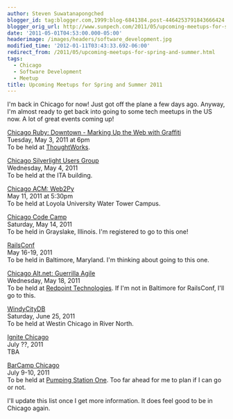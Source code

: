 ```yaml
---
author: Steven Suwatanapongched
blogger_id: tag:blogger.com,1999:blog-6841384.post-4464253791843666424
blogger_orig_url: http://www.sunpech.com/2011/05/upcoming-meetups-for-spring-and-summer.html
date: '2011-05-01T04:53:00.000-05:00'
headerimage: /images/headers/software_development.jpg
modified_time: '2012-01-11T03:43:33.692-06:00'
redirect_from: /2011/05/upcoming-meetups-for-spring-and-summer.html
tags:
  - Chicago
  - Software Development
  - Meetup
title: Upcoming Meetups for Spring and Summer 2011
---
```



I'm back in Chicago for now! Just got off the plane a few days ago. Anyway, I'm almost ready to get back into going to some tech meetups in the US now. A lot of great events coming up!

<a href="http://www.meetup.com/ChicagoRuby/events/15462489/">Chicago Ruby: Downtown - Marking Up the Web with Graffiti</a><br />
Tuesday, May 3, 2011 at 6pm<br />
To be held at <a href="http://www.thoughtworks.com/">ThoughtWorks</a>.

<a href="http://chicagosilverlight.eventbrite.com/">Chicago Silverlight Users Group</a><br />
Wednesday, May 4, 2011<br />
To be held at the ITA building.

<a href="http://www.chicagoacm.org/">Chicago ACM: Web2Py</a><br />
May 11, 2011 at 5:30pm<br />
To be held at Loyola University Water Tower Campus.

<a href="http://chicagocodecamp.com/">Chicago Code Camp</a><br />
Saturday, May 14, 2011<br />
To be held in Grayslake, Illinois. I'm registered to go to this one!

<a href="http://en.oreilly.com/rails2011">RailsConf</a><br />
May 16-19, 2011<br />
To be held in Baltimore, Maryland. I'm thinking about going to this one.


<a href="http://chicagoalt.net/event/may-2011-meeting-guerrilla-agile">Chicago Alt.net: Guerrilla Agile</a><br />
Wednesday, May 18, 2011<br />
To be held at <a href="http://www.redpointtech.com/">Redpoint Technologies</a>. If I'm not in Baltimore for RailsConf, I'll go to this.

<a href="http://windycitydb.org/">WindyCityDB</a><br />
Saturday, June 25, 2011<br />
To be held at Westin Chicago in River North.

<a href="http://www.ignitechi.org/">Ignite Chicago</a><br />
July ??, 2011<br />
TBA

<a href="http://barcampchicago.org/">BarCamp Chicago</a><br />
July 9-10, 2011<br />
To be held at <a href="http://pumpingstationone.org/">Pumping Station One</a>. Too far ahead for me to plan if I can go or not.

I'll update this list once I get more information. It does feel good to be in Chicago again.